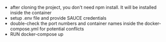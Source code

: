 - after cloning the project, you don't need npm install. It will be installed inside the container
- setup .env file and provide SAUCE credentials
- double-check the port numbers and container names inside the docker-compose.yml for potential conflicts
- RUN docker-compose up
